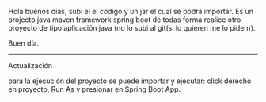 Hola buenos días,
subí el el código y un jar el cual se podrá importar. Es un projecto java maven framework spring boot de todas forma realice otro proyecto de tipo aplicación java (no lo subi al git(si lo quieren me lo piden)).

Buen día.

-------------------------
Actualización

para la ejecución del proyecto se puede importar y ejecutar: click derecho en proyecto, Run As y presionar en Spring Boot App.

